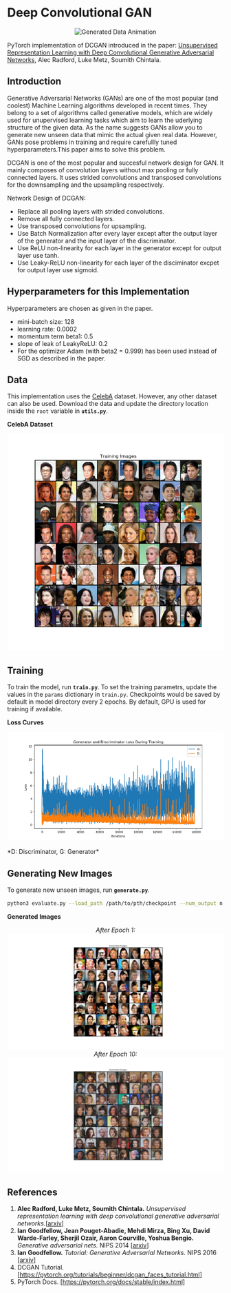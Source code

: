 # Deep Convolutional GAN

<p align="center">
<img src="gen_celeba.gif" title="Generated Data Animation" alt="Generated Data Animation">
</p>

PyTorch implementation of DCGAN introduced in the paper: [Unsupervised Representation Learning with Deep Convolutional 
Generative Adversarial Networks](https://arxiv.org/abs/1511.06434), Alec Radford, Luke Metz, Soumith Chintala.

## Introduction
Generative Adversarial Networks (GANs) are one of the most popular (and coolest)
Machine Learning algorithms developed in recent times. They belong to a set of algorithms called generative models, which
are widely used for unupervised learning tasks which aim to learn the uderlying structure of the given data. As the name
suggests GANs allow you to generate new unseen data that mimic the actual given real data. However, GANs pose problems in
training and require carefullly tuned hyperparameters.This paper aims to solve this problem.

DCGAN is one of the most popular and succesful network design for GAN. It mainly composes of convolution layers 
without max pooling or fully connected layers. It uses strided convolutions and transposed convolutions 
for the downsampling and the upsampling respectively.

Network Design of DCGAN:
* Replace all pooling layers with strided convolutions.
* Remove all fully connected layers.
* Use transposed convolutions for upsampling.
* Use Batch Normalization after every layer except after the output layer of the generator and the input layer of the discriminator.
* Use ReLU non-linearity for each layer in the generator except for output layer use tanh.
* Use Leaky-ReLU non-linearity for each layer of the disciminator excpet for output layer use sigmoid.

## Hyperparameters for this Implementation
Hyperparameters are chosen as given in the paper.
* mini-batch size: 128
* learning rate: 0.0002
* momentum term beta1: 0.5
* slope of leak of LeakyReLU: 0.2
* For the optimizer Adam (with beta2 = 0.999) has been used instead of SGD as described in the paper.

## Data
This implementation uses the [CelebA](http://mmlab.ie.cuhk.edu.hk/projects/CelebA.html) dataset. However, any other dataset can
also be used. Download the data and update the directory location inside the `root` variable in **`utils.py`**.

**CelebA Dataset**
<p align="center">
<img src="images/Training_Data.png" title="Training Data" alt="Training Data">
</p>

## Training
To train the model, run **`train.py`**. To set the training parametrs, update the values in the `params` dictionary in `train.py`.
Checkpoints would be saved by default in model directory every 2 epochs. 
By default, GPU is used for training if available.

**Loss Curves**
<p align="center">
<img src="images/Training_Loss.png" title="Training Loss Curves" alt="Training Loss Curves">
</p>
*D: Discriminator, G: Generator*

## Generating New Images
To generate new unseen images, run **`generate.py`**.
```sh
python3 evaluate.py --load_path /path/to/pth/checkpoint --num_output n
```
**Generated Images**
<p align="center">
  <i>After Epoch 1:</i> <img src="images/Generated_Epoch_1.png" title="Generated Images after 1st Epoch" alt="Generated Images after 1st Epoch">
  <i>After Epoch 10:</i> <img src="images/Generated_Epoch_10.png" title="Generated Images after 10th Epoch" alt="Generated Images after 10th Epoch">
</p>

## References
1. **Alec Radford, Luke Metz, Soumith Chintala.** *Unsupervised representation learning with deep convolutional 
generative adversarial networks.*[[arxiv](https://arxiv.org/abs/1511.06434)]
2. **Ian Goodfellow, Jean Pouget-Abadie, Mehdi Mirza, Bing Xu, David Warde-Farley, 
Sherjil Ozair, Aaron Courville, Yoshua Bengio.** *Generative adversarial nets.* NIPS 2014 [[arxiv](https://arxiv.org/abs/1406.2661)]
3. **Ian Goodfellow.** *Tutorial: Generative Adversarial Networks.* NIPS 2016 [[arxiv](https://arxiv.org/abs/1701.00160)]
4. DCGAN Tutorial. [https://pytorch.org/tutorials/beginner/dcgan_faces_tutorial.html]
5. PyTorch Docs. [https://pytorch.org/docs/stable/index.html]
